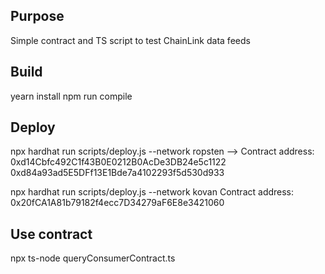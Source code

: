 ## Purpose
Simple contract and TS script to test ChainLink data feeds


## Build 
yearn install
npm run compile

## Deploy 
npx hardhat run scripts/deploy.js --network ropsten
--> Contract address: 0xd14Cbfc492C1f43B0E0212B0AcDe3DB24e5c1122
0xd84a93ad5E5DFf13E1Bde7a4102293f5d530d933

npx hardhat run scripts/deploy.js --network kovan
Contract address: 0x20fCA1A81b79182f4ecc7D34279aF6E8e3421060

## Use contract
npx ts-node queryConsumerContract.ts
